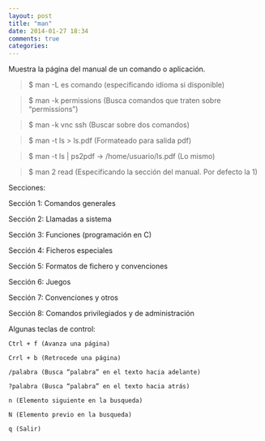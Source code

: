 ```yaml
---
layout: post
title: "man"
date: 2014-01-27 18:34
comments: true
categories: 
---
```

Muestra la página del manual de un comando o aplicación.

>$ man -L es comando (especificando idioma si disponible)

>$ man -k permissions (Busca comandos que traten sobre “permissions”)

>$ man -k vnc ssh (Buscar sobre dos comandos)

>$ man -t ls > ls.pdf (Formateado para salida pdf)

>$ man -t ls | ps2pdf -&gt; /home/usuario/ls.pdf (Lo mismo)

>$ man 2 read (Especificando la sección del manual. Por defecto la 1)

Secciones:

Sección 1: Comandos generales 

Sección 2: Llamadas a sistema 

Sección 3: Funciones (programación en C) 

Sección 4: Ficheros especiales 

Sección 5: Formatos de fichero y convenciones 

Sección 6: Juegos 

Sección 7: Convenciones y otros 

Sección 8: Comandos privilegiados y de administración

Algunas teclas de control:

	Ctrl + f (Avanza una página)

	Crrl + b (Retrocede una página)

	/palabra (Busca “palabra” en el texto hacia adelante)

	?palabra (Busca “palabra” en el texto hacia atrás)

	n (Elemento siguiente en la busqueda)

	N (Elemento previo en la busqueda)

	q (Salir)


